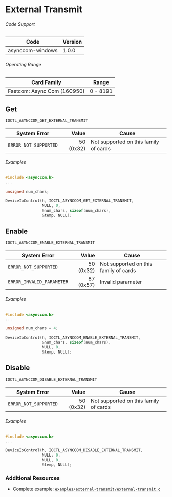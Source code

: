 # External Transmit

###### Code Support
| Code | Version |
| ---- | ------- |
| asynccom-windows | 1.0.0 |


###### Operating Range
| Card Family | Range |
| ----------- | ----- |
| Fastcom: Async Com (16C950) | 0 - 8191 |


## Get
```c
IOCTL_ASYNCCOM_GET_EXTERNAL_TRANSMIT
```

| System Error | Value | Cause |
| ------------ | -----:| ----- |
| `ERROR_NOT_SUPPORTED` | 50 (0x32) | Not supported on this family of cards |

###### Examples
```c
#include <asynccom.h>
...

unsigned num_chars;

DeviceIoControl(h, IOCTL_ASYNCCOM_GET_EXTERNAL_TRANSMIT,
                NULL, 0,
                &num_chars, sizeof(num_chars),
                &temp, NULL);
```


## Enable
```c
IOCTL_ASYNCCOM_ENABLE_EXTERNAL_TRANSMIT
```

| System Error | Value | Cause |
| ------------ | -----:| ----- |
| `ERROR_NOT_SUPPORTED` | 50 (0x32) | Not supported on this family of cards |
| `ERROR_INVALID_PARAMETER` | 87 (0x57) | Invalid parameter |

###### Examples
```c
#include <asynccom.h>
...

unsigned num_chars = 4;

DeviceIoControl(h, IOCTL_ASYNCCOM_ENABLE_EXTERNAL_TRANSMIT,
                &num_chars, sizeof(num_chars),
                NULL, 0,
                &temp, NULL);
```


## Disable
```c
IOCTL_ASYNCCOM_DISABLE_EXTERNAL_TRANSMIT
```

| System Error | Value | Cause |
| ------------ | -----:| ----- |
| `ERROR_NOT_SUPPORTED` | 50 (0x32) | Not supported on this family of cards |

###### Examples
```c
#include <asynccom.h>
...

DeviceIoControl(h, IOCTL_ASYNCCOM_DISABLE_EXTERNAL_TRANSMIT,
                NULL, 0,
                NULL, 0,
                &temp, NULL);
```


### Additional Resources
- Complete example: [`examples/external-transmit/external-transmit.c`](../examples/external-transmit/external-transmit.c)

